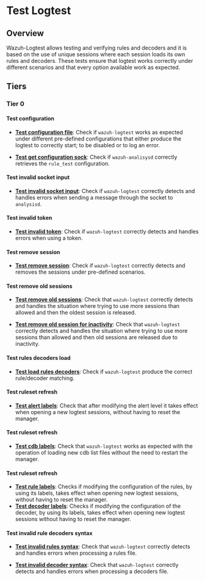 # Test Logtest

## Overview

Wazuh-Logtest allows testing and verifying rules and decoders and it is based on
the use of unique sessions where each session loads its own rules and decoders.
These tests ensure that logtest works correctly under different scenarios and
that every option available work as expected.

## Tiers

### Tier 0

#### Test configuration

- **[Test configuration file](test_configuration/test_configuration_file.md)**:
Check if `wazuh-logtest` works as expected under different pre-defined
configurations that either produce the logtest to correctly start; to be
disabled or to log an error.

- **[Test get configuration sock](test_configuration/test_get_configuration_sock.md)**:
Check if `wazuh-analisysd` correctly retrieves the `rule_test` configuration.

#### Test invalid socket input

- **[Test invalid socket input](test_invalid_socket_input/test_invalid_socket_input.md)**:
Check if `wazuh-logtest` correctly detects and handles errors when sending a
message through the socket to `analysisd`.

#### Test invalid token

- **[Test invalid token](test_invalid_token/test_invalid_session_token.md)**:
Check if `wazuh-logtest` correctly detects and handles errors when using a token.

#### Test remove session

- **[Test remove session](test_remove_session/test_remove_session.md)**:
Check if `wazuh-logtest` correctly detects and removes the sessions under
pre-defined scenarios.

#### Test remove old sessions

- **[Test remove old sessions](test_remove_old_sessions/test_remove_old_sessions.md)**:
Check that `wazuh-logtest` correctly detects and handles the situation where trying
to use more sessions than allowed and then the oldest session is released.

- **[Test remove old session for inactivity](test_remove_old_sessions/test_remove_old_session_for_inactivity.md)**:
Check that `wazuh-logtest` correctly detects and handles the situation where trying
to use more sessions than allowed and then old sessions are released due to
inactivity.

#### Test rules decoders load

- **[Test load rules decoders](test_rules_decoders_load/test_load_rules_decoders.md)**:
Check if `wazuh-logtest` produce the correct rule/decoder matching.

#### Test ruleset refresh

- **[Test alert labels](test_ruleset_refresh/test_alert_labels.md)**:
Check that after modifying the alert level it takes effect when opening a new
logtest sessions, without having to reset the manager.
#### Test ruleset refresh

- **[Test cdb labels](test_ruleset_refresh/test_cdb_labels.md)**:
Check that `wazuh-logtest` works as expected with the operation of
loading new cdb list files without the need to restart the manager.

#### Test ruleset refresh

- **[Test rule labels](test_ruleset_refresh/test_rule_labels.md)**:
Checks if modifying the configuration of the rules, by using its labels, takes
effect when opening new logtest sessions, without having to reset the manager.
- **[Test decoder labels](test_ruleset_refresh/test_decoder_labels.md)**:
Checks if modifying the configuration of the decoder, by using its labels, takes
effect when opening new logtest sessions without having to reset the manager.
#### Test invalid rule decoders syntax

- **[Test invalid rules syntax](test_invalid_rule_decoders_syntax/test_invalid_rules_syntax.md)**:
Check that `wazuh-logtest` correctly detects and handles errors when processing a
rules file.

- **[Test invalid decoder syntax](test_invalid_rule_decoders_syntax/test_invalid_decoder_syntax.md)**:
Check that `wazuh-logtest` correctly detects and handles errors when processing a
decoders file.
